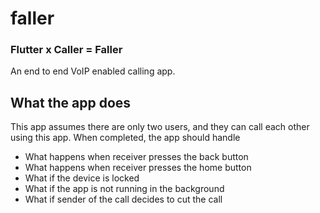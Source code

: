 # faller
### Flutter x Caller = Faller
An end to end VoIP enabled calling app.

## What the app does
This app assumes there are only two users, and they can call each other using this app.
When completed, the app should handle
- What happens when receiver presses the back button
- What happens when receiver presses the home button
- What if the device is locked
- What if the app is not running in the background
- What if sender of the call decides to cut the call